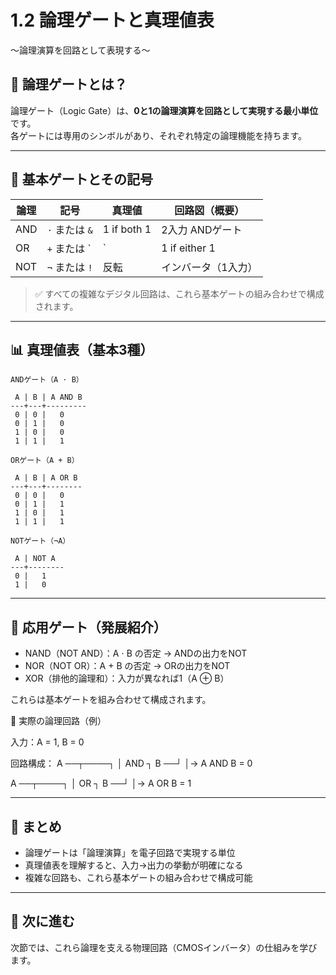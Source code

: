 # 1.2 論理ゲートと真理値表  
〜論理演算を回路として表現する〜

## 🔌 論理ゲートとは？

論理ゲート（Logic Gate）は、**0と1の論理演算を回路として実現する最小単位**です。  
各ゲートには専用のシンボルがあり、それぞれ特定の論理機能を持ちます。

---

## 🧩 基本ゲートとその記号

| 論理 | 記号 | 真理値 | 回路図（概要） |
|------|------|--------|----------------|
| AND  | `⋅` または `&` | 1 if both 1 | 2入力 ANDゲート |
| OR   | `+` または `|` | 1 if either 1 | 2入力 ORゲート |
| NOT  | `¬` または `!` | 反転 | インバータ（1入力） |

> ✅ すべての複雑なデジタル回路は、これら基本ゲートの組み合わせで構成されます。

---

## 📊 真理値表（基本3種）

```text
ANDゲート（A ⋅ B）

 A | B | A AND B
---+---+---------
 0 | 0 |   0
 0 | 1 |   0
 1 | 0 |   0
 1 | 1 |   1

ORゲート（A + B）

 A | B | A OR B
---+---+--------
 0 | 0 |   0
 0 | 1 |   1
 1 | 0 |   1
 1 | 1 |   1

NOTゲート（¬A）

 A | NOT A
---+--------
 0 |   1
 1 |   0
```

---

## 🧠 応用ゲート（発展紹介）

- NAND（NOT AND）：A ⋅ B の否定 → ANDの出力をNOT
- NOR（NOT OR）：A + B の否定 → ORの出力をNOT
- XOR（排他的論理和）：入力が異なれば1（A ⊕ B）

これらは基本ゲートを組み合わせて構成されます。

🔧 実際の論理回路（例）

入力：A = 1, B = 0

回路構成：
  A ──┬────┐
       │    AND ┐
  B ──┘        │→ A AND B = 0

  A ──┬────┐
       │    OR ┐
  B ──┘       │→ A OR B = 1

---

 ## 📝 まとめ

- 論理ゲートは「論理演算」を電子回路で実現する単位
- 真理値表を理解すると、入力→出力の挙動が明確になる
- 複雑な回路も、これら基本ゲートの組み合わせで構成可能

---

 ## 🔗 次に進む

次節では、これら論理を支える物理回路（CMOSインバータ）の仕組みを学びます。
